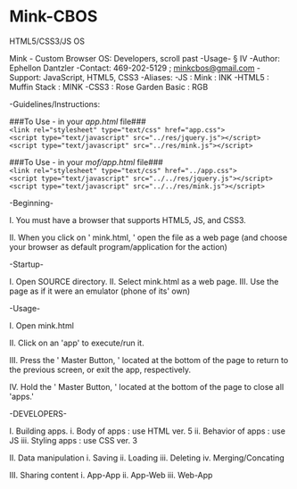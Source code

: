 Mink-CBOS
=========

HTML5/CSS3/JS OS

Mink - Custom Browser OS:
Developers, scroll past -Usage- § IV
-Author: Ephellon Dantzler
-Contact: 469-202-5129 ; minkcbos@gmail.com
-Support: JavaScript, HTML5, CSS3
-Aliases:
	-JS : Mink : INK
	-HTML5 : Muffin Stack : MINK
	-CSS3 : Rose Garden Basic : RGB

-Guidelines/Instructions:

###To Use - in your _app.html_ file###
<br />`<link rel="stylesheet" type="text/css" href="app.css">`
<br />`<script type="text/javascript" src="../res/jquery.js"></script>`
<br />`<script type="text/javascript" src="../res/mink.js"></script>`

###To Use - in your _mof/app.html_ file###
<br />`<link rel="stylesheet" type="text/css" href="../app.css">`
<br />`<script type="text/javascript" src="../../res/jquery.js"></script>`
<br />`<script type="text/javascript" src="../../res/mink.js"></script>`

-Beginning-

I. You must have a browser that supports HTML5, JS, and CSS3.

II. When you click on ' mink.html, ' open the file as a web page (and choose your browser as default program/application for the action)

-Startup-

I. Open SOURCE directory.
II. Select mink.html as a web page.
III. Use the page as if it were an emulator (phone of its' own)

-Usage-

I. Open mink.html

II. Click on an 'app' to execute/run it.

III. Press the ' Master Button, ' located at the bottom of the page to return to the previous screen, or exit the app, respectively.

IV. Hold the ' Master Button, ' located at the bottom of the page to close all 'apps.'

-DEVELOPERS-

I. Building apps.
	i. Body of apps : use HTML ver. 5
	ii. Behavior of apps : use JS
	iii. Styling apps : use CSS ver. 3

II. Data manipulation
	i. Saving
	ii. Loading
	iii. Deleting
	iv. Merging/Concating

III. Sharing content
	i. App-App
	ii. App-Web
	iii. Web-App

